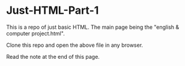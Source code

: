 # Just-HTML-Part-1

This is a repo of just basic HTML. The main page being the "english & computer project.html".

Clone this repo and open the above file in any browser.

Read the note at the end of this page.
